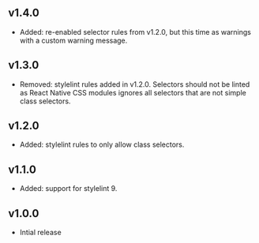 ## v1.4.0

* Added: re-enabled selector rules from v1.2.0, but this time as warnings with a custom warning message.

## v1.3.0

* Removed: stylelint rules added in v1.2.0. Selectors should not be linted as React Native CSS modules ignores all selectors that are not simple class selectors.

## v1.2.0

* Added: stylelint rules to only allow class selectors.

## v1.1.0

* Added: support for stylelint 9.

## v1.0.0

* Intial release
